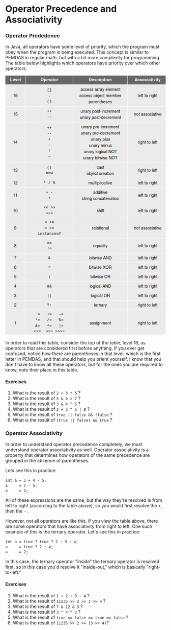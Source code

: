 # Operator Precedence and Associativity

### Operator Prededence

In Java, all operators have some level of priority, which the program must obey when the program is being executed. This concept is similar to PEMDAS in regular math, but with a bit more complexity for programming. The table below highlights which operators have priority over which other operators.

![](/assets/operator_precedence.png)

In order to read this table, consider the top of the table, level 16, as operators that are considered first before anything. If you ever get confused, notice how there are parentheses in that level, which is the first letter in PEMDAS, and that should help you orient yourself. I know that you don't have to know all these operators, but for the ones you are required to know, note their place in this table.

#### Exercises

1. What is the result of `2 + 3 * 5` ?
2. What is the result of `5 & 6 > 7` ?
3. What is the result of `3 & 4 ^ 5` ?
4. What is the result of `2 + 3 ^ 5 | 8` ?
5. What is the result of `true || false && !false` ?
6. What is the result of `(true || false) && true` ?

### Operator Associativity

In order to understand operator precedence completely, we must understand operator associativity as well. Operator associativity is a property that determines how operators of the same precedence are grouped in the absence of parentheses.

Lets see this in practice:

```
int a = 3 + 4 - 5;
a     = 7 - 5;
a     = 2;
```

All of these expressions are the same, but the way they're resolved is from left to right \(according to the table above\), so you would first resolve the `+`, then the `-` .

However, not all operators are like this. If you view the table above, there are some operators that have associativity from right to left. One such example of this is the ternary operator. Let's see this in practice:

```
int a = true ? true ? 2 : 3 : 4;
a     = true ? 2 : 4;
a     = 2;
```

In this case, the ternary operator "inside" the ternary operator is resolved first, so in this case you'd resolve it "inside-out," which is basically "right-to-left."

#### Exercises

1. What is the result of `1 + 2 + 3 - 4` ?
2. What is the result of `11235 >> 2 >> 3 >> 4` ?
3. What is the result of `7 & 12 & 5` ?
4. What is the result of `3 ^ 4 ^ 3` ?
5. What is the result of `true == false == true == false` ?
6. What is the result of `11235 >> 2 >> (3 >> 4)`?



